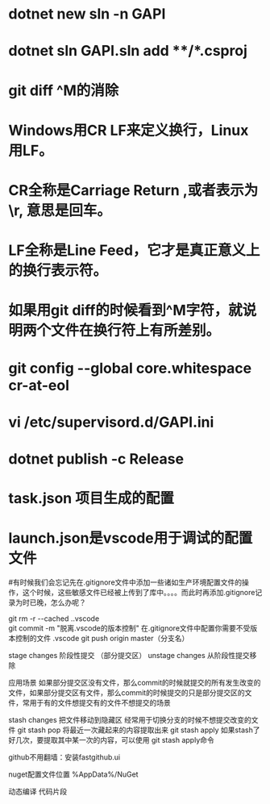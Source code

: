 # dotnet  new  sln  -n  GAPI
#   dotnet sln   GAPI.sln    add   **/*.csproj

#   git diff ^M的消除 
# Windows用CR LF来定义换行，Linux用LF。
# CR全称是Carriage Return ,或者表示为\r, 意思是回车。
# LF全称是Line Feed，它才是真正意义上的换行表示符。
# 如果用git diff的时候看到^M字符，就说明两个文件在换行符上有所差别。
# git config --global core.whitespace cr-at-eol    

# vi  /etc/supervisord.d/GAPI.ini 


# dotnet publish -c Release



# task.json 项目生成的配置
# launch.json是vscode用于调试的配置文件




#有时候我们会忘记先在.gitignore文件中添加一些诸如生产环境配置文件的操作，这个时候，这些敏感文件已经被上传到了库中。。。。而此时再添加.gitignore记录为时已晚，怎么办呢？

git rm -r --cached .\.vscode\
git commit -m "脱离.vscode的版本控制"
在.gitignore文件中配置你需要不受版本控制的文件 .vscode
git push origin master（分支名）



stage changes  阶段性提交  （部分提交区）
unstage changes 从阶段性提交移除

应用场景 如果部分提交区没有文件，那么commit的时候就提交的所有发生改变的文件，如果部分提交区有文件，那么commit的时候提交的只是部分提交区的文件，常用于有的文件想提交有的文件不想提交的场景


stash  changes  把文件移动到隐藏区  经常用于切换分支的时候不想提交改变的文件
git stash pop   将最近一次藏起来的内容提取出来
git stash apply 如果stash了好几次，要提取其中某一次的内容，可以使用 git stash apply命令



github不用翻墙：安装fastgithub.ui




nuget配置文件位置 %AppData%/NuGet  





动态编译
代码片段






